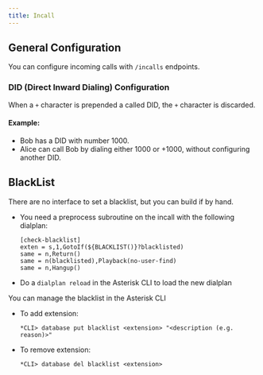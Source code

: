 ```yaml
---
title: Incall
---
```


## General Configuration

You can configure incoming calls with `/incalls` endpoints.

### DID (Direct Inward Dialing) Configuration

When a `+` character is prepended a called DID, the `+` character is discarded.

#### Example:

- Bob has a DID with number 1000.
- Alice can call Bob by dialing either 1000 or +1000, without configuring another DID.

## BlackList

There are no interface to set a blacklist, but you can build if by hand.

- You need a preprocess subroutine on the incall with the following dialplan:

    ```dialplan
    [check-blacklist]
    exten = s,1,GotoIf(${BLACKLIST()}?blacklisted)
    same = n,Return()
    same = n(blacklisted),Playback(no-user-find)
    same = n,Hangup()
    ```

- Do a `dialplan reload` in the Asterisk CLI to load the new dialplan

You can manage the blacklist in the Asterisk CLI

- To add extension:

    ```asteriskcli
    *CLI> database put blacklist <extension> "<description (e.g. reason)>"
    ```

- To remove extension:

    ```asteriskcli
    *CLI> database del blacklist <extension>
    ```
